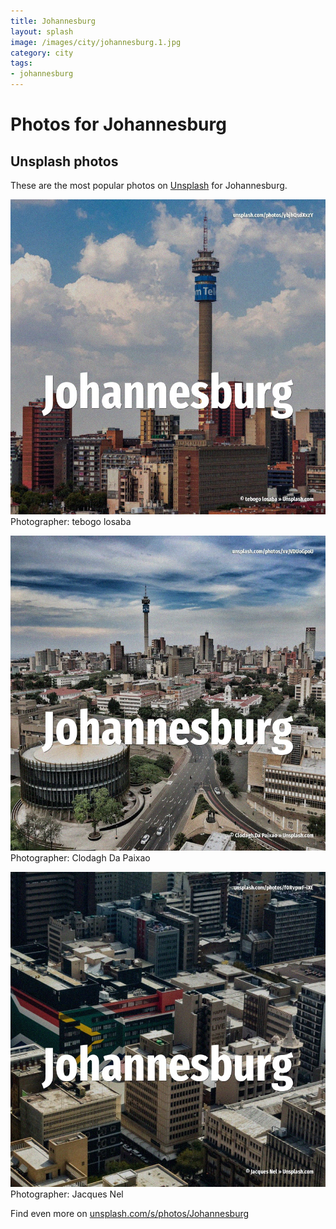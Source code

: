 ```yaml
---
title: Johannesburg
layout: splash
image: /images/city/johannesburg.1.jpg
category: city
tags:
- johannesburg
---
```

# Photos for Johannesburg
 
## Unsplash photos
These are the most popular photos on [Unsplash](https://unsplash.com) for Johannesburg.
 
![Johannesburg](/images/city/johannesburg.1.jpg)
Photographer:  tebogo losaba
 
![Johannesburg](/images/city/johannesburg.2.jpg)
Photographer:  Clodagh Da Paixao
 
![Johannesburg](/images/city/johannesburg.3.jpg)
Photographer:  Jacques Nel
 
Find even more on [unsplash.com/s/photos/Johannesburg](https://unsplash.com/s/photos/Johannesburg)
 
